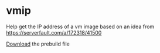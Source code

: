 # vmip
Help get the IP address of a vm image
based on an idea from https://serverfault.com/a/172318/41500

[Download](https://drive.google.com/open?id=1znqdAeYbZin0on9nDA_GRo1jq4tlpWOp) the prebuild file
